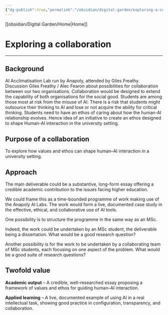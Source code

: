 ```yaml
---
{"dg-publish":true,"permalink":"/obsidian/digital-garden/exploring-a-collaboration/","created":"2025-08-11T23:31:29.061+01:00","updated":"2025-08-12T11:47:04.217+01:00"}
---
```


[[obsidian/Digital Garden/Home\|Home]] 

# Exploring a collaboration

---
## Background

AI Acclimatisation Lab run by Anapoly, attended by Giles Freathy.
Discussion Giles Freathy / Alec Fearon about possibilities for collaboration between our two organisations.
Collaboration would be designed to extend the capability of both organisations for the social good. 
Students are among those most at risk from the misuse of AI. 
There is a risk that students might outsource their thinking to AI and lose or not acquire the ability for critical thinking. 
Students need to have an ethos of caring about how the human-AI relationship evolves.
Hence idea of an initiative to create an ethos designed to shape Human-AI interaction in the university setting. 

## Purpose of a collaboration  

To explore how values and ethos can shape human–AI interaction in a university setting.

## Approach  

The main deliverable could be a substantive, long-form essay offering a credible academic contribution to the issues facing higher education. 

We could frame this as a time-bounded programme of work making use of the Anapoly AI Labs. The work would form a live, documented case study in the effective, ethical, and collaborative use of AI tools.

One possibility is to structure the programme in the same way as an MSc.

Indeed, the work could be undertaken by an MSc student, the deliverable being a dissertation. What would be a good research question?

Another possibility is for the work to be undertaken by a collaborating team of MSc students, each focusing on one aspect of the problem. What would be a good suite of research questions?

## Twofold value 

**Academic output** – A credible, well-researched essay proposing a framework of values and ethos for guiding human–AI interaction.

**Applied learning** – A live, documented example of using AI in a real intellectual task, showing good practice in configuration, transparency, and collaboration.

